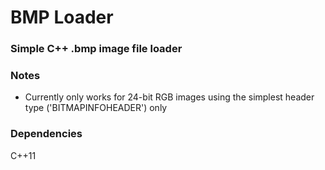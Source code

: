 # BMP Loader  
### Simple C++ .bmp image file loader 

### Notes  
- Currently only works for 24-bit RGB images using the simplest header type ('BITMAPINFOHEADER') only  

### Dependencies
C++11  
